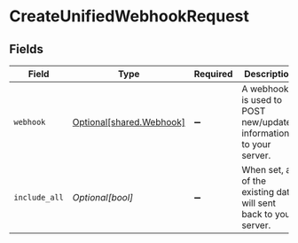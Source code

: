 # CreateUnifiedWebhookRequest


## Fields

| Field                                                             | Type                                                              | Required                                                          | Description                                                       |
| ----------------------------------------------------------------- | ----------------------------------------------------------------- | ----------------------------------------------------------------- | ----------------------------------------------------------------- |
| `webhook`                                                         | [Optional[shared.Webhook]](../../models/shared/webhook.md)        | :heavy_minus_sign:                                                | A webhook is used to POST new/updated information to your server. |
| `include_all`                                                     | *Optional[bool]*                                                  | :heavy_minus_sign:                                                | When set, all of the existing data will sent back to your server. |